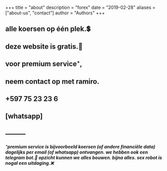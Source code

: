 +++
title = "about"
description = "forex"
date = "2019-02-28"
aliases = ["about-us", "contact"]
author = "Authors"
+++

## alle koersen op één plek.💲
## deze website is gratis.🤗
## voor premium service⁺,
## neem contact op met ramiro.
## +597 75 23 23 6
## [whatsapp]
## ———
##### ⁺premium service is bijvoorbeeld koersen (of andere financiële data) dagelijks per email (of whatsapp) ontvangen. we hebben ook een telegram bot.🤖 opzicht kunnen we alles bouwen. bijna alles. sex robot is nogal een uitdaging.❌
